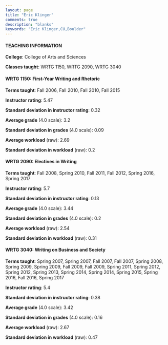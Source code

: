 ```yaml
---
layout: page
title: "Eric Klinger" 
comments: true
description: "blanks"
keywords: "Eric Klinger,CU,Boulder"
---
```

<head>
<script src="https://ajax.googleapis.com/ajax/libs/jquery/2.1.3/jquery.min.js"></script>
<script src="https://dl.dropboxusercontent.com/s/pc42nxpaw1ea4o9/highcharts.js?dl=0"></script>
<!-- <script src="../assets/js/highcharts.js"></script> -->
<style type="text/css">@font-face {
	font-family: "Bebas Neue";
	src: url(https://www.filehosting.org/file/details/544349/BebasNeue Regular.otf) format("opentype");
	}
	h1.Bebas { 
		font-family: "Bebas Neue", Verdana, Tahoma;
	}
</style>
</head>
	   
#### TEACHING INFORMATION

**College**: College of Arts and Sciences

**Classes taught**: WRTG 1150, WRTG 2090, WRTG 3040

#### WRTG 1150: First-Year Writing and Rhetoric

**Terms taught**: Fall 2006, Fall 2010, Fall 2010, Fall 2015

**Instructor rating**: 5.47

**Standard deviation in instructor rating**: 0.32

**Average grade** (4.0 scale): 3.2

**Standard deviation in grades** (4.0 scale): 0.09

**Average workload** (raw): 2.69

**Standard deviation in workload** (raw): 0.2

#### WRTG 2090: Electives in Writing

**Terms taught**: Fall 2008, Spring 2010, Fall 2011, Fall 2012, Spring 2016, Spring 2017

**Instructor rating**: 5.7

**Standard deviation in instructor rating**: 0.13

**Average grade** (4.0 scale): 3.44

**Standard deviation in grades** (4.0 scale): 0.2

**Average workload** (raw): 2.54

**Standard deviation in workload** (raw): 0.31

#### WRTG 3040: Writing on Business and Society

**Terms taught**: Spring 2007, Spring 2007, Fall 2007, Fall 2007, Spring 2008, Spring 2009, Spring 2009, Fall 2009, Fall 2009, Spring 2011, Spring 2012, Spring 2012, Spring 2013, Spring 2014, Spring 2014, Spring 2015, Spring 2016, Fall 2016, Spring 2017

**Instructor rating**: 5.4

**Standard deviation in instructor rating**: 0.38

**Average grade** (4.0 scale): 3.42

**Standard deviation in grades** (4.0 scale): 0.16

**Average workload** (raw): 2.67

**Standard deviation in workload** (raw): 0.47

